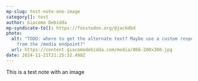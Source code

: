 ```yaml
---
mp-slug: test-note-one-image
category[]: test
author: Giacomo Debidda
mp-syndicate-to[]: https://fosstodon.org/@jackdbd
photo:
  alt: "TODO: where to get the alternate text? Maybe use a custom response header
    from the /media endpoint?"
  url: https://content.giacomodebidda.com/media/866-200x300.jpg
date: 2024-11-21T21:25:32.498Z
---
```


This is a test note with an image